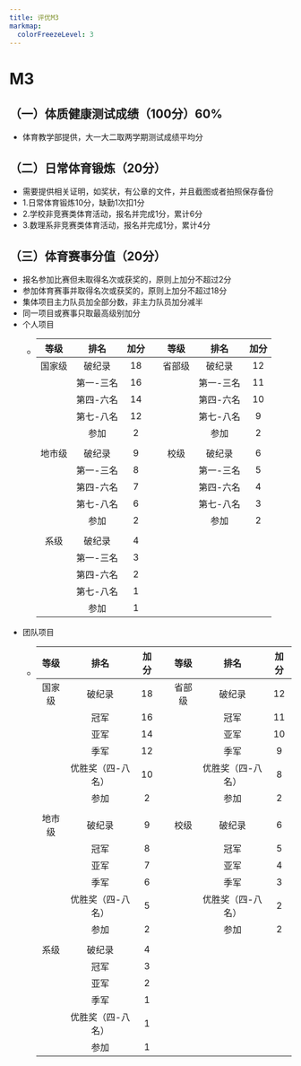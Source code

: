 ```yaml
---
title: 评优M3
markmap:
  colorFreezeLevel: 3
---
```

# M3 
## （一）体质健康测试成绩（100分）60%
  - 体育教学部提供，大一大二取两学期测试成绩平均分
## （二）日常体育锻炼（20分）
  - 需要提供相关证明，如奖状，有公章的文件，并且截图或者拍照保存备份
  - 1.日常体育锻炼10分，缺勤1次扣1分
  - 2.学校非竞赛类体育活动，报名并完成1分，累计6分
  - 3.数理系非竞赛类体育活动，报名并完成1分，累计4分
## （三）体育赛事分值（20分）
  - 报名参加比赛但未取得名次或获奖的，原则上加分不超过2分
  - 参加体育赛事并取得名次或获奖的，原则上加分不超过18分
  - 集体项目主力队员加全部分数，非主力队员加分减半
  - 同一项目或赛事只取最高级别加分
  - 个人项目
    - |等级|排名|加分||等级|排名|加分|
      |:---:|:---:|:---:|---|:---:|:---:|:---:|
      |国家级|破纪录|18||省部级|破纪录|12|
      ||第一-三名|16|||第一-三名|11|
      ||第四-六名|14|||第四-六名|10|
      ||第七-八名|12|||第七-八名|9|
      ||参加|2|||参加|2|
      ||
      |地市级|破纪录|9||校级|破纪录|6|
      ||第一-三名|8|||第一-三名|5|
      ||第四-六名|7|||第四-六名|4|
      ||第七-八名|6|||第七-八名|3|
      ||参加|2|||参加|2|
      ||||
      |系级|破纪录|4|
      ||第一-三名|3|
      ||第四-六名|2|
      ||第七-八名|1|
      ||参加|1|
  - 团队项目
    - |等级|排名|加分||等级|排名|加分|
      |:---:|:---:|:---:|---|:---:|:---:|:---:|
      |国家级|破纪录|18||省部级|破纪录|12|
      ||冠军|16|||冠军|11|
      ||亚军|14|||亚军|10|
      ||季军|12|||季军|9|
      ||优胜奖（四-八名）|10|||优胜奖（四-八名）|8|
      ||参加|2|||参加|2|
      ||
      |地市级|破纪录|9||校级|破纪录|6|
      ||冠军|8|||冠军|5|
      ||亚军|7|||亚军|4|
      ||季军|6|||季军|3|
      ||优胜奖（四-八名）|5|||优胜奖（四-八名）|2|
      ||参加|2|||参加|2|
      ||||
      |系级|破纪录|4|
      ||冠军|3|
      ||亚军|2|
      ||季军|1|
      ||优胜奖（四-八名）|1|
      ||参加|1|
